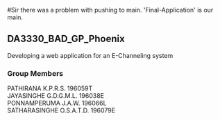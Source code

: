 #Sir there was a problem with pushing to main. 'Final-Application' is our main.

## DA3330_BAD_GP_Phoenix
Developing a web application for an E-Channeling system

### Group Members
PATHIRANA K.P.R.S. 196059T <br>
JAYASINGHE G.D.G.M.L. 196038E <br>
PONNAMPERUMA J.A.W. 196066L <br>
SATHARASINGHE O.S.A.T.D. 196079E
